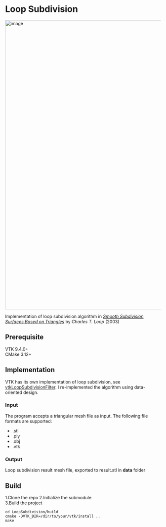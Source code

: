 # Loop Subdivision

<img width="2029" height="935" alt="image" src="https://github.com/user-attachments/assets/40bf3a05-7736-451a-968e-06b010ce2e46" />

Implementation of loop subdivision algorithm in *[Smooth Subdivision Surfaces Based on Triangles](https://www.microsoft.com/en-us/research/wp-content/uploads/2016/02/thesis-10.pdf)* by *Charles T. Loop* (2003)


## Prerequisite
VTK 9.4.0+  
CMake 3.12+


## Implementation
VTK has its own implementation of loop subdivision, see [vtkLoopSubdivisionFilter](https://vtk.org/doc/nightly/html/classvtkLoopSubdivisionFilter.html).
I re-implemented the algorithm using data-oriented design.

### Input
The program accepts a triangular mesh file as input. The following file formats are supported:
- .stl
- .ply
- .obj
- .vtk

### Output
Loop subdivision result mesh file, exported to result.stl in **data** folder


## Build
1.Clone the repo
2.Initialize the submodule  
3.Build the project
```
cd LoopSubdivision/build
cmake -DVTK_DIR=/dir/to/your/vtk/install ..
make
```
